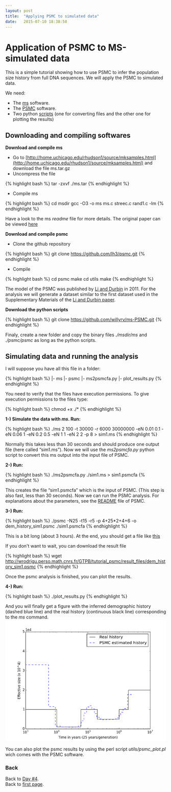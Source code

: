 ```yaml
---
layout: post
title:  "Applying PSMC to simulated data"
date:   2015-07-10 18:38:58
---
```


Application of PSMC to MS-simulated data
========================================

This is a simple tutorial showing how to use PSMC to infer the population size history from full DNA sequences. We will apply the PSMC to simulated data.

We need:

* The [ms](http://home.uchicago.edu/rhudson1/source/mksamples.html) software.
* The [PSMC](https://github.com/lh3/psmc) software.
* Two python [scripts](https://github.com/willyrv/ms-PSMC) (one for converting files and the other one for plotting the results)

Downloading and compiling softwares
-----------------------------------

**Download and compile ms**

- Go to [http://home.uchicago.edu/rhudson1/source/mksamples.html](http://home.uchicago.edu/rhudson1/source/mksamples.html) and download the file ms.tar.gz
- Uncompress the file

{% highlight bash %}
tar -zxvf ./ms.tar
{% endhighlight %}

- Compile ms

{% highlight bash %}
cd msdir
gcc -O3 -o ms ms.c streec.c rand1.c -lm
{% endhighlight %}

Have a look to the ms *readme* file for more details. The original paper can be viewed [here](http://bioinformatics.oxfordjournals.org/content/18/2/337.short)

**Download and compile psmc**

- Clone the github repository

{% highlight bash %}
  git clone https://github.com/lh3/psmc.git
{% endhighlight %}

- Compile

{% highlight bash %}
cd psmc
make
cd utils
make
{% endhighlight %}

The model of the PSMC was published by [Li and Durbin][1] in 2011. For the analysis we will generate a dataset similar to the first dataset used in the Supplementary Materials of the [Li and Durbin paper](http://www.nature.com/articles/nature10231).

**Download the python scripts**

{% highlight bash %}
  git clone https://github.com/willyrv/ms-PSMC.git
{% endhighlight %}

Finaly, create a new folder and copy the binary files *./msdir/ms* and *./psmc/psmc* as long as the python scripts.

Simulating data and running the analysis
----------------------------------------

I will suppose you have all this file in a folder:

{% highlight bash %}
|- ms
|- psmc
|- ms2psmcfa.py
|- plot_results.py
{% endhighlight %}

You need to verify that the files have execution permissions. To give execution permissions to the files type:

{% highlight bash %}
  chmod +x ./*
{% endhighlight %}

**1-) Simulate the data with *ms*. Run:**

{% highlight bash %}
./ms 2 100 -t 30000 -r 6000 30000000 -eN 0.01 0.1 -eN 0.06 1 -eN  0.2 0.5 -eN 1 1 -eN 2 2 -p 8  > sim1.ms
{% endhighlight %}

Normally this takes less than 30 seconds and should produce one output file (here called “sim1.ms”). Now we will use the *ms2psmcfa.py* python script to convert this ms output into the input file of PSMC.

**2-) Run:**

{% highlight bash %}
  ./ms2psmcfa.py ./sim1.ms > sim1.psmcfa
{% endhighlight %}

This creates the file “sim1.psmcfa” which is the input of PSMC. (This step is also fast, less than 30 seconds). Now we can run the PSMC analysis. For explanations about the parameters, see the [README](https://github.com/lh3/psmc/blob/master/README) file of PSMC.

**3-) Run:**

{% highlight bash %}
  ./psmc -N25 -t15 -r5 -p 4+25*2+4+6 -o dem_history_sim1.psmc ./sim1.psmcfa
{% endhighlight %}

This is a bit long (about 3 hours). At the end, you should get a file like [this](http://wrodrigu.perso.math.cnrs.fr/GTPB/tutorial_psmc/result_files/dem_history_sim1.psmc)

If you don't want to wait, you can download the result file

{% highlight bash %}
  wget http://wrodrigu.perso.math.cnrs.fr/GTPB/tutorial_psmc/result_files/dem_history_sim1.psmc
{% endhighlight %}

Once the psmc analysis is finished, you can plot the results.

**4-) Run:**

{% highlight bash %}
  ./plot_results.py
{% endhighlight %}

And you will finally get a figure with the inferred demographic history (dashed blue line) and the real history (continuous black line) corresponding to the *ms* command.
![results](../assets/ms-PSMC_results.png)

You can also plot the psmc results by using the perl script *utils/psmc_plot.pl* wich comes with the PSMC software.

[1]: http://www.nature.com/articles/nature10231 "Heng Li & Richard Durbin, Inference of human population history from individual whole-genome sequences,  Nature 475, 493–496 (28 July 2011) doi:10.1038/nature102312011"

### Back

Back to [Day #4](./Day4_PopStructDH.md).  
Back to [first page](https://gtpb.github.io/COURSE/).
